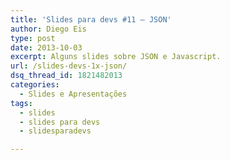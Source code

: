 ```yaml
---
title: 'Slides para devs #11 – JSON'
author: Diego Eis
type: post
date: 2013-10-03
excerpt: Alguns slides sobre JSON e Javascript.
url: /slides-devs-1x-json/
dsq_thread_id: 1821482013
categories:
  - Slides e Apresentações
tags:
  - slides
  - slides para devs
  - slidesparadevs

---
```

